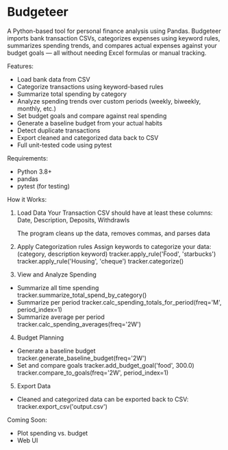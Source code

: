# Budgeteer
A Python-based tool for personal finance analysis using Pandas.
Budgeteer imports bank transaction CSVs, categorizes expenses using keyword rules, summarizes spending trends, and compares actual expenses against your budget goals — all without needing Excel formulas or manual tracking.

Features:
- Load bank data from CSV
- Categorize transactions using keyword-based rules
- Summarize total spending by category
- Analyze spending trends over custom periods (weekly, biweekly, monthly, etc.)
- Set budget goals and compare against real spending
- Generate a baseline budget from your actual habits
- Detect duplicate transactions
- Export cleaned and categorized data back to CSV
- Full unit-tested code using pytest

Requirements:
- Python 3.8+
- pandas
- pytest (for testing)

How it Works:
1. Load Data
    Your Transaction CSV should have at least these columns:
        Date, Description, Deposits, Withdrawls

    The program cleans up the data, removes commas, and parses data

2. Apply Categorization rules
    Assign keywords to categorize your data: (category, description keyword)
        tracker.apply_rule('Food', 'starbucks')
        tracker.apply_rule('Housing', 'cheque')
        tracker.categorize()

3. View and Analyze Spending
- Summarize all time spending
    tracker.summarize_total_spend_by_category()
- Summarize per period
    tracker.calc_spending_totals_for_period(freq='M', period_index=1)
- Summarize average per period
    tracker.calc_spending_averages(freq='2W')

4. Budget Planning
- Generate a baseline budget
    tracker.generate_baseline_budget(freq='2W')
- Set and compare goals
    tracker.add_budget_goal('food', 300.0)
    tracker.compare_to_goals(freq='2W', period_index=1)

5. Export Data
- Cleaned and categorized data can be exported back to CSV:
    tracker.export_csv('output.csv')

Coming Soon:
- Plot spending vs. budget
- Web UI